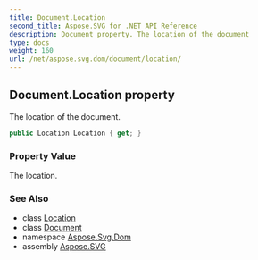 ```yaml
---
title: Document.Location
second_title: Aspose.SVG for .NET API Reference
description: Document property. The location of the document
type: docs
weight: 160
url: /net/aspose.svg.dom/document/location/
---
```

## Document.Location property

The location of the document.

```csharp
public Location Location { get; }
```

### Property Value

The location.

### See Also

* class [Location](../../../aspose.svg.window/location/)
* class [Document](../)
* namespace [Aspose.Svg.Dom](../../document/)
* assembly [Aspose.SVG](../../../)
